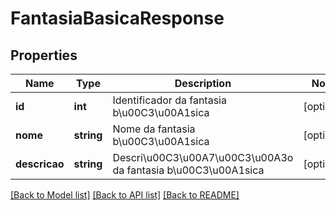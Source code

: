 # FantasiaBasicaResponse

## Properties
Name | Type | Description | Notes
------------ | ------------- | ------------- | -------------
**id** | **int** | Identificador da fantasia b\u00C3\u00A1sica | [optional] 
**nome** | **string** | Nome da fantasia b\u00C3\u00A1sica | [optional] 
**descricao** | **string** | Descri\u00C3\u00A7\u00C3\u00A3o da fantasia b\u00C3\u00A1sica | [optional] 

[[Back to Model list]](../README.md#documentation-for-models) [[Back to API list]](../README.md#documentation-for-api-endpoints) [[Back to README]](../README.md)


